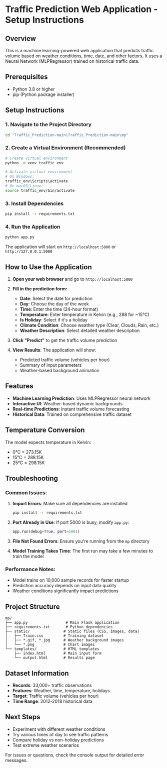 # Traffic Prediction Web Application - Setup Instructions

## Overview
This is a machine learning-powered web application that predicts traffic volume based on weather conditions, time, date, and other factors. It uses a Neural Network (MLPRegressor) trained on historical traffic data.

## Prerequisites
- Python 3.8 or higher
- pip (Python package installer)

## Setup Instructions

### 1. Navigate to the Project Directory
```bash
cd "Traffic_Prediction-main\Traffic_Prediction-main\mp"
```

### 2. Create a Virtual Environment (Recommended)
```bash
# Create virtual environment
python -m venv traffic_env

# Activate virtual environment
# On Windows:
traffic_env\Scripts\activate
# On macOS/Linux:
source traffic_env/bin/activate
```

### 3. Install Dependencies
```bash
pip install -r requirements.txt
```

### 4. Run the Application
```bash
python app.py
```

The application will start on `http://localhost:5000` or `http://127.0.0.1:5000`

## How to Use the Application

1. **Open your web browser** and go to `http://localhost:5000`

2. **Fill in the prediction form:**
   - **Date**: Select the date for prediction
   - **Day**: Choose the day of the week
   - **Time**: Enter the time (24-hour format)
   - **Temperature**: Enter temperature in Kelvin (e.g., 288 for ~15°C)
   - **Is Holiday**: Select if it's a holiday
   - **Climate Condition**: Choose weather type (Clear, Clouds, Rain, etc.)
   - **Weather Description**: Select detailed weather description

3. **Click "Predict"** to get the traffic volume prediction

4. **View Results**: The application will show:
   - Predicted traffic volume (vehicles per hour)
   - Summary of input parameters
   - Weather-based background animation

## Features

- **Machine Learning Prediction**: Uses MLPRegressor neural network
- **Interactive UI**: Weather-based dynamic backgrounds
- **Real-time Predictions**: Instant traffic volume forecasting
- **Historical Data**: Trained on comprehensive traffic dataset

## Temperature Conversion
The model expects temperature in Kelvin:
- 0°C = 273.15K
- 15°C = 288.15K  
- 25°C = 298.15K

## Troubleshooting

### Common Issues:

1. **Import Errors**: Make sure all dependencies are installed
   ```bash
   pip install -r requirements.txt
   ```

2. **Port Already in Use**: If port 5000 is busy, modify `app.py`:
   ```python
   app.run(debug=True, port=5001)
   ```

3. **File Not Found Errors**: Ensure you're running from the `mp` directory

4. **Model Training Takes Time**: The first run may take a few minutes to train the model

### Performance Notes:
- Model trains on 10,000 sample records for faster startup
- Prediction accuracy depends on input data quality
- Weather conditions significantly impact predictions

## Project Structure
```
mp/
├── app.py                 # Main Flask application
├── requirements.txt       # Python dependencies
├── static/               # Static files (CSS, images, data)
│   ├── Train.csv         # Training dataset
│   ├── *.gif, *.jpg      # Weather background images
│   └── *.png             # Chart images
└── templates/            # HTML templates
    ├── index.html        # Main input form
    └── output.html       # Results page
```

## Dataset Information
- **Records**: 33,000+ traffic observations
- **Features**: Weather, time, temperature, holidays
- **Target**: Traffic volume (vehicles per hour)
- **Time Range**: 2012-2018 historical data

## Next Steps
- Experiment with different weather conditions
- Try various times of day to see traffic patterns
- Compare holiday vs non-holiday predictions
- Test extreme weather scenarios

For issues or questions, check the console output for detailed error messages.

